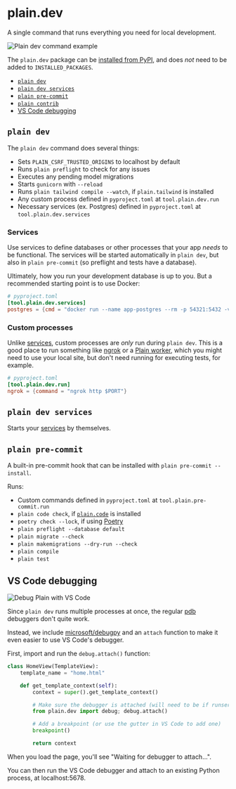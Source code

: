 <!-- This file is compiled from plain-dev/plain/dev/README.md. Do not edit this file directly. -->

# plain.dev

A single command that runs everything you need for local development.

![Plain dev command example](https://github.com/dropseed/plain/assets/649496/3643bb64-a99b-4a8e-adab-8c6b81791ea9)

The `plain.dev` package can be [installed from PyPI](https://pypi.org/project/plain.dev/), and does *not* need to be added to `INSTALLED_PACKAGES`.

- [`plain dev`](#plain-dev)
- [`plain dev services`](#plain-dev-services)
- [`plain pre-commit`](#plain-pre-commit)
- [`plain contrib`](#plain-contrib)
- [VS Code debugging](#vscode-debugging)

## `plain dev`

The `plain dev` command does several things:

- Sets `PLAIN_CSRF_TRUSTED_ORIGINS` to localhost by default
- Runs `plain preflight` to check for any issues
- Executes any pending model migrations
- Starts `gunicorn` with `--reload`
- Runs `plain tailwind compile --watch`, if `plain.tailwind` is installed
- Any custom process defined in `pyproject.toml` at `tool.plain.dev.run`
- Necessary services (ex. Postgres) defined in `pyproject.toml` at `tool.plain.dev.services`

### Services

Use services to define databases or other processes that your app *needs* to be functional. The services will be started automatically in `plain dev`, but also in `plain pre-commit` (so preflight and tests have a database).

Ultimately, how you run your development database is up to you. But a recommended starting point is to use Docker:

```toml
# pyproject.toml
[tool.plain.dev.services]
postgres = {cmd = "docker run --name app-postgres --rm -p 54321:5432 -v $(pwd)/.plain/dev/pgdata:/var/lib/postgresql/data -e POSTGRES_PASSWORD=postgres postgres:15 postgres"}
```

### Custom processes

Unlike [services](#services), custom processes are *only* run during `plain dev`. This is a good place to run something like [ngrok](https://ngrok.com/) or a [Plain worker](../../../plain-worker), which you might need to use your local site, but don't need running for executing tests, for example.

```toml
# pyproject.toml
[tool.plain.dev.run]
ngrok = {command = "ngrok http $PORT"}
```

## `plain dev services`

Starts your [services](#services) by themselves.

## `plain pre-commit`

A built-in pre-commit hook that can be installed with `plain pre-commit --install`.

Runs:

- Custom commands defined in `pyproject.toml` at `tool.plain.pre-commit.run`
- `plain code check`, if [`plain.code`](https://plainframework.com/docs/plain-code/plain/code/) is installed
- `poetry check --lock`, if using [Poetry](https://python-poetry.org/)
- `plain preflight --database default`
- `plain migrate --check`
- `plain makemigrations --dry-run --check`
- `plain compile`
- `plain test`

## VS Code debugging

![Debug Plain with VS Code](https://github.com/dropseed/plain-public/assets/649496/250138b6-7702-4ab6-bf38-e0c8e3c56d06)

Since `plain dev` runs multiple processes at once, the regular [pdb](https://docs.python.org/3/library/pdb.html) debuggers don't quite work.

Instead, we include [microsoft/debugpy](https://github.com/microsoft/debugpy) and an `attach` function to make it even easier to use VS Code's debugger.

First, import and run the `debug.attach()` function:

```python
class HomeView(TemplateView):
    template_name = "home.html"

    def get_template_context(self):
        context = super().get_template_context()

        # Make sure the debugger is attached (will need to be if runserver reloads)
        from plain.dev import debug; debug.attach()

        # Add a breakpoint (or use the gutter in VS Code to add one)
        breakpoint()

        return context
```

When you load the page, you'll see "Waiting for debugger to attach...".

You can then run the VS Code debugger and attach to an existing Python process, at localhost:5678.
